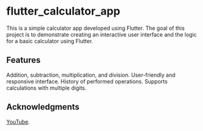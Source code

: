 # flutter_calculator_app

This is a simple calculator app developed using Flutter. The goal of this project is to demonstrate creating an interactive user interface and the logic for a basic calculator using Flutter.

## Features

Addition, subtraction, multiplication, and division.
User-friendly and responsive interface.
History of performed operations.
Supports calculations with multiple digits.

## Acknowledgments

[YouTube]([https://www.youtube.com/watch?v=K4P5DZ9TRns](https://www.youtube.com/watch?v=_DHNmRaUZgM&list=PLQWFhX-gwJbkq4pqvzmSiBrKndlwM-cNh&index=12)).


